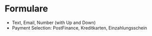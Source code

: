 # Formulare

- Text, Email, Number (with Up and Down)
- Payment Selection: PostFinance, Kreditkarten, Einzahlungsschein
